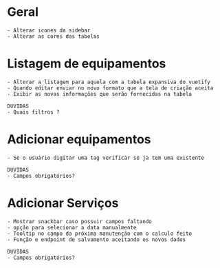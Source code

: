 # Geral
    - Alterar icones da sidebar
    - Alterar as cores das tabelas

# Listagem de equipamentos
    - Alterar a listagem para aquela com a tabela expansiva do vuetify
    - Quando editar enviar no novo formato que a tela de criação aceita
    - Exibir as novas informações que serão fornecidas na tabela
    
    DUVIDAS
    - Quais filtros ?

# Adicionar equipamentos
    - Se o usuário digitar uma tag verificar se ja tem uma existente

    DUVIDAS
    - Campos obrigatórios?

# Adicionar Serviços
    - Mostrar snackbar caso possuir campos faltando
    - opção para selecionar a data manualmente
    - Tooltip no campo da próxima manutenção com o calculo feito
    - Função e endpoint de salvamento aceitando os novos dados

    DUVIDAS
    - Campos obrigatórios?